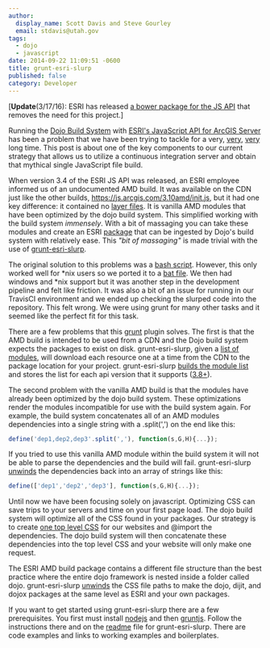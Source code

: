 ```yaml
---
author:
  display_name: Scott Davis and Steve Gourley
  email: stdavis@utah.gov
tags:
  - dojo
  - javascript
date: 2014-09-22 11:09:51 -0600
title: grunt-esri-slurp
published: false
category: Developer
---
```


[**Update**(3/17/16): ESRI has released [a bower package for the JS API](https://github.com/Esri/arcgis-js-api) that removes the need for this project.]

<p>Running the <a href="https://dojotoolkit.org/reference-guide/build/">Dojo Build System</a> with <a href="https://js.arcgis.com">ESRI's JavaScript API for ArcGIS Server</a> has been a problem that we have been trying to tackle for a very, <a href="/blog/2013-04-16-esri-jsapi-3-4-and-the-dojo-build-system.md %}">very</a>, <a href="{% link _posts/2013-09-09-the-esri-api-for-javascriptdojo-build-system-saga-continues">very</a> long time. This post is about one of the key components to our current strategy that allows us to utilize a continuous integration server and obtain that mythical single JavaScript file build. </p>
<p>When version 3.4 of the ESRI JS API was released, an ESRI employee informed us of an undocumented AMD build. It was available on the CDN just like the other builds, <a href="https://js.arcgis.com/3.10amd/init.js">https://js.arcgis.com/3.10amd/init.js</a>, but it had one key difference: it contained no <a href="https://dojotoolkit.org/reference-guide/build/profiles.html#id6">layer files</a>. It is vanilla AMD modules that have been optimized by the dojo build system. This simplified working with the build system <em>immensely</em>. With a bit of massaging you can take these modules and create an ESRI <a href="https://dojotoolkit.org/reference-guide/loader/amd.html#id6">package</a> that can be ingested by Dojo's build system with relatively ease. This <em>"bit of massaging"</em> is made trivial with the use of <a href="https://github.com/steveoh/grunt-esri-slurp"><span class='codes'>grunt-esri-slurp</span></a>.</p>
<p>The original solution to this problems was a <a href="https://github.com/agrc/AGRCJavaScriptProjectBoilerPlate/blob/30782f918d883dd67d99b3d966f7501817f1a234/slurp_esri_modules.sh">bash script</a>. However, this only worked well for *nix users so we ported it to a <a href="https://github.com/agrc/AGRCJavaScriptProjectBoilerPlate/blob/2a60f94f7df20cb1c207780c5931c12a7279987b/build.bat">bat file</a>. We then had windows and *nix support but it was another step in the development pipeline and felt like friction. It was also a bit of an issue for running in our TravisCI environment and we ended up checking the slurped code into the repository. This felt wrong. We were using <span class='codes'>grunt</span> for many other tasks and it seemed like the perfect fit for this task.</p>
<p>There are a few problems that this <a href="https://gruntjs.com/">grunt</a> plugin solves. The first is that the AMD build is intended to be used from a CDN and the Dojo build system expects the packages to exist on disk. <span class='codes'>grunt-esri-slurp</span>, given a <a href="https://github.com/steveoh/grunt-esri-slurp/blob/master/tasks/esriModules-3.10.js">list of modules</a>, will download each resource one at a time from the CDN to the package location for your project. <span class='codes'>grunt-esri-slurp</span> <a href="https://github.com/steveoh/grunt-esri-slurp/blob/master/tasks/esriModuleBuilder.js">builds the module list</a> and stores the list for each api version that it supports (<a href="https://github.com/steveoh/grunt-esri-slurp/issues/1">3.8+</a>). </p>
<p>The second problem with the vanilla AMD build is that the modules have already been optimized by the dojo build system. These optimizations render the modules incompatible for use with the build system again. For example, the build system concatenates all of an AMD modules dependencies into a single string with a <span class='codes'>.split(',')</span> on the end like this:</p>

```js
define('dep1,dep2,dep3'.split(','), function(s,G,H){...});
```

If you tried to use this vanilla AMD module within the build system it will not be able to parse the dependencies and the build will fail. <span class='codes'>grunt-esri-slurp</span> <a href="https://github.com/steveoh/grunt-esri-slurp/blob/master/tasks/unwinder.js">unwinds</a> the dependencies back into an array of strings like this:

```js
define(['dep1','dep2','dep3'], function(s,G,H){...});
```

<p>Until now we have been focusing solely on javascript. Optimizing CSS can save trips to your servers and time on your first page load. The dojo build system will optimize all of the CSS found in your packages. Our strategy is to create <a href="https://github.com/agrc/AGRCJavaScriptProjectBoilerPlate/blob/master/src/app/resources/App.css">one top level CSS</a> for our websites and <span class='codes'>@import</span> the dependencies. The dojo build system will then concatenate these dependencies into the top level CSS and your website will only make one request. </p>
<p>The ESRI AMD build package contains a different file structure than the best practice where the entire dojo framework is nested inside a folder called dojo. <span class='codes'>grunt-esri-slurp</span> <a href="https://github.com/steveoh/grunt-esri-slurp/blob/master/tasks/unwinder.js">unwinds</a> the CSS file paths to make the <span class='codes'>dojo</span>, <span class='codes'>dijit</span>, and <span class='codes'>dojox</span> packages at the same level as ESRI and your own packages.</p>
<p>If you want to get started using <span class='codes'>grunt-esri-slurp</span> there are a few prerequisites. You first must install <a href="https://nodejs.org/">nodejs</a> and then <a href="https://gruntjs.com/getting-started">gruntjs</a>. Follow the instructions there and on the <a href="https://github.com/steveoh/grunt-esri-slurp">readme</a> file for <span class='codes'>grunt-esri-slurp</span>. There are code examples and links to working examples and boilerplates.</p>
<style>
 span.codes {<br />
    padding: 0;<br />
    padding-top: 0.2em;<br />
    padding-bottom: 0.2em;<br />
    margin: 0;<br />
    font-size: 85%;<br />
    font: 12px Consolas, "Liberation Mono", Menlo, Courier, monospace;<br />
    background-color: rgba(0,0,0,0.04);<br />
    border-radius: 3px<br />
}<br />
span.codes:after, span.codes:before {<br />
    letter-spacing: -0.2em;<br />
    content: "\00a0"<br />
}<br />
</style>
